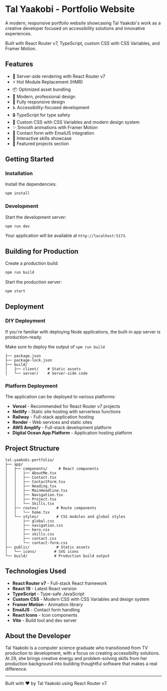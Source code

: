 # Tal Yaakobi - Portfolio Website

A modern, responsive portfolio website showcasing Tal Yaakobi's work as a creative developer focused on accessibility solutions and innovative experiences.

Built with React Router v7, TypeScript, custom CSS with CSS Variables, and Framer Motion.

## Features

- 🚀 Server-side rendering with React Router v7
- ⚡️ Hot Module Replacement (HMR)
- 📦 Optimized asset bundling
- 🎨 Modern, professional design
- 📱 Fully responsive design
- ♿ Accessibility-focused development
- 🔒 TypeScript for type safety
- 🎨 Custom CSS with CSS Variables and modern design system
- ✨ Smooth animations with Framer Motion
- 📧 Contact form with EmailJS integration
- 🌟 Interactive skills showcase
- 📄 Featured projects section

## Getting Started

### Installation

Install the dependencies:

```bash
npm install
```

### Development

Start the development server:

```bash
npm run dev
```

Your application will be available at `http://localhost:5173`.

## Building for Production

Create a production build:

```bash
npm run build
```

Start the production server:

```bash
npm start
```

## Deployment

### DIY Deployment

If you're familiar with deploying Node applications, the built-in app server is production-ready.

Make sure to deploy the output of `npm run build`

```
├── package.json
├── package-lock.json
├── build/
│   ├── client/    # Static assets
│   └── server/    # Server-side code
```

### Platform Deployment

The application can be deployed to various platforms:

- **Vercel** - Recommended for React Router v7 projects
- **Netlify** - Static site hosting with serverless functions
- **Railway** - Full-stack application hosting
- **Render** - Web services and static sites
- **AWS Amplify** - Full-stack development platform
- **Digital Ocean App Platform** - Application hosting platform

## Project Structure

```
tal-yaakobi-portfolio/
├── app/
│   ├── components/     # React components
│   │   ├── AboutMe.tsx
│   │   ├── Contact.tsx
│   │   ├── ContactForm.tsx
│   │   ├── Heading.tsx
│   │   ├── MainHeadline.tsx
│   │   ├── Navigation.tsx
│   │   ├── Project.tsx
│   │   └── Skills.tsx
│   ├── routes/        # Route components
│   │   └── home.tsx
│   └── styles/        # CSS modules and global styles
│       ├── global.css
│       ├── navigation.css
│       ├── hero.css
│       ├── skills.css
│       ├── contact.css
│       └── contact-form.css
├── public/            # Static assets
│   └── icons/        # SVG icons
└── build/            # Production build output
```

## Technologies Used

- **React Router v7** - Full-stack React framework
- **React 19** - Latest React version
- **TypeScript** - Type-safe JavaScript
- **Custom CSS** - Modern CSS with CSS Variables and design system
- **Framer Motion** - Animation library
- **EmailJS** - Contact form handling
- **React Icons** - Icon components
- **Vite** - Build tool and dev server

## About the Developer

Tal Yaakobi is a computer science graduate who transitioned from TV production to development, with a focus on creating accessibility solutions. At 29, she brings creative energy and problem-solving skills from her production background into building thoughtful software that makes a real difference.

---

Built with ❤️ by Tal Yaakobi using React Router v7.
